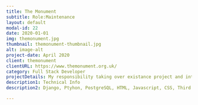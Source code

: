 ```yaml
---
title: The Monument
subtitle: Role:Maintenance
layout: default
modal-id: 22
date: 2020-01-01
img: themonument.jpg
thumbnail: themonument-thumbnail.jpg
alt: image-alt
project-date: April 2020
client: themonument
clientURL: https://www.themonument.org.uk/
category: Full Stack Developer
projectDetails: My responsibility taking over existance project and integration new features.
description1: Technical Info
description2: Django, Ptyhon, PostgreSQL, HTML, Javascript, CSS, Third Party Libraries(Bootstrap, Datatable JQuery, Form Validation), Git, SSH, Jenkins

---
```

